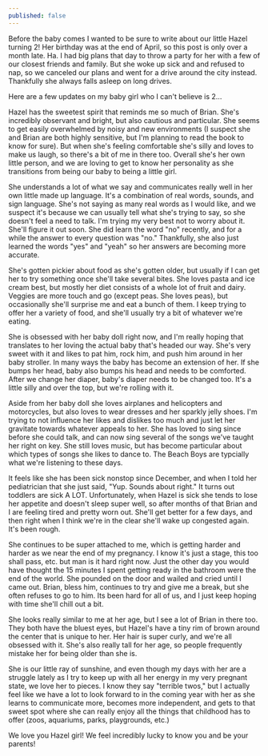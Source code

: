```yaml
---
published: false
---
```

Before the baby comes I wanted to be sure to write about our little Hazel turning 2! Her birthday was at the end of April, so this post is only over a month late. Ha. I had big plans that day to throw a party for her with a few of our closest friends and family. But she woke up sick and and refused to nap, so we canceled our plans and went for a drive around the city instead. Thankfully she always falls asleep on long drives. 

Here are a few updates on my baby girl who I can't believe is 2... 

Hazel has the sweetest spirit that reminds me so much of Brian. She's incredibly observant and bright, but also cautious and particular. She seems to get easily overwhelmed by noisy and new environments (I suspect she and Brian are both highly sensitive, but I'm planning to read the book to know for sure). But when she's feeling comfortable she's silly and loves to make us laugh, so there's a bit of me in there too. Overall she's her own little person, and we are loving to get to know her personality as she transitions from being our baby to being a little girl. 

She understands a lot of what we say and communicates really well in her own little made up language. It's a combination of real words, sounds, and sign language. She's not saying as many real words as I would like, and we suspect it's because we can usually tell what she's trying to say, so she doesn't feel a need to talk. I'm trying my very best not to worry about it. She'll figure it out soon. She did learn the word "no" recently, and for a while the answer to every question was "no." Thankfully, she also just learned the words "yes" and "yeah" so her answers are becoming more accurate. 

She's gotten pickier about food as she's gotten older, but usually if I can get her to try something once she'll take several bites. She loves pasta and ice cream best, but mostly her diet consists of a whole lot of fruit and dairy. Veggies are more touch and go (except peas. She loves peas), but occasionally she'll surprise me and eat a bunch of them. I keep trying to offer her a variety of food, and she'll usually try a bit of whatever we're eating.

She is obsessed with her baby doll right now, and I'm really hoping that translates to her loving the actual baby that's headed our way. She's very sweet with it and likes to pat him, rock him, and push him around in her baby stroller. In many ways the baby has become an extension of her. If she bumps her head, baby also bumps his head and needs to be comforted. After we change her diaper, baby's diaper needs to be changed too. It's a little silly and over the top, but we're rolling with it. 

Aside from her baby doll she loves airplanes and helicopters and motorcycles, but also loves to wear dresses and her sparkly jelly shoes. I'm trying to not influence her likes and dislikes too much and just let her gravitate towards whatever appeals to her. She has loved to sing since before she could talk, and can now sing several of the songs we've taught her right on key. She still loves music, but has become particular about which types of songs she likes to dance to. The Beach Boys are typcially what we're listening to these days.

It feels like she has been sick nonstop since December, and when I told her pediatrician that she just said, "Yup. Sounds about right." It turns out toddlers are sick A LOT. Unfortunately, when Hazel is sick she tends to lose her appetite and doesn't sleep super well, so after months of that Brian and I are feeling tired and pretty worn out. She'll get better for a few days, and then right when I think we're in the clear she'll wake up congested again. It's been rough. 

She continues to be super attached to me, which is getting harder and harder as we near the end of my pregnancy. I know it's just a stage, this too shall pass, etc. but man is it hard right now. Just the other day you would have thought the 15 minutes I spent getting ready in the bathroom were the end of the world. She pounded on the door and wailed and cried until I came out. Brian, bless him, continues to try and give me a break, but she often refuses to go to him. Its been hard for all of us, and I just keep hoping with time she'll chill out a bit. 

She looks really similar to me at her age, but I see a lot of Brian in there too. They both have the bluest eyes, but Hazel's have a tiny rim of brown around the center that is unique to her. Her hair is super curly, and we're all obsessed with it. She's also really tall for her age, so people frequently mistake her for being older than she is. 

She is our little ray of sunshine, and even though my days with her are a struggle lately as I try to keep up with all her energy in my very pregnant state, we love her to pieces. I know they say "terrible twos," but I actually feel like we have a lot to look forward to in the coming year with her as she learns to communicate more, becomes more independent, and gets to that sweet spot where she can really enjoy all the things that childhood has to offer (zoos, aquariums, parks, playgrounds, etc.) 

We love you Hazel girl! We feel incredibly lucky to know you and be your parents! 

